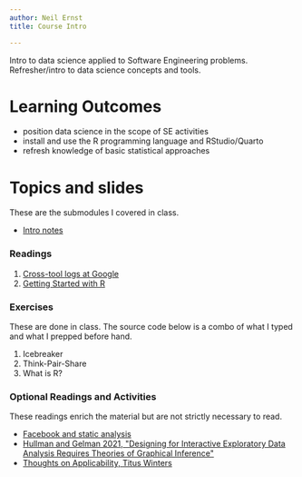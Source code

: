 ```yaml
---
author: Neil Ernst
title: Course Intro

---
```


Intro to data science applied to Software Engineering problems. Refresher/intro to data science concepts and tools. 

# Learning Outcomes

- position data science in the scope of SE activities
- install and use the R programming language and RStudio/Quarto
- refresh knowledge of basic statistical approaches

# Topics and slides
These are the submodules I covered in class. 

*  [Intro notes](intro_pub.qmd)

### Readings
1.  [Cross-tool logs at Google](https://research.google/pubs/pub49446/) 
2.  [Getting Started with R](https://avehtari.github.io/ROS-Examples/Regression_and_Other_Stories_Appendix_A.pdf) 

### Exercises

These are done in class. The source code below is a combo of what I typed and what I prepped before hand. 

1. Icebreaker
2. Think-Pair-Share
3. What is R? 

### Optional Readings and Activities

These readings enrich the material but are not strictly necessary to read. 

* [Facebook and static analysis](https://research.fb.com/wp-content/uploads/2018/05/from-start-ups-to-scale-ups-opportunities-and-open-problems-for-static-and-dynamic-program-analysis.pdf)
* [Hullman and Gelman 2021, "Designing for Interactive Exploratory Data Analysis Requires Theories of Graphical Inference"](https://hdsr.mitpress.mit.edu/pub/w075glo6/release/3?readingCollection=c6a3a10e)
* [Thoughts on Applicability, Titus Winters](http://alumni.cs.ucr.edu/~titus/applicability.pdf)


